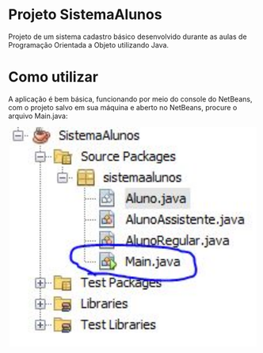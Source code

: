 # Projeto SistemaAlunos
Projeto de um sistema cadastro básico desenvolvido durante as aulas de Programação Orientada a Objeto utilizando Java.

# Como utilizar
A aplicação é bem básica, funcionando por meio do console do NetBeans, com o projeto salvo em sua máquina e aberto no NetBeans, procure o arquivo Main.java:

<p align="center">
    <img src="images/printmain.jpg" width="500">
</p>
